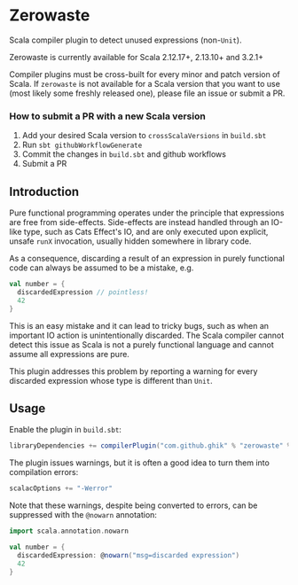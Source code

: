 # Zerowaste

Scala compiler plugin to detect unused expressions (non-`Unit`).

Zerowaste is currently available for Scala 2.12.17+, 2.13.10+ and 3.2.1+

Compiler plugins must be cross-built for every minor and patch version of Scala. If `zerowaste` is not available for a Scala version that you want to use (most likely some freshly released one), please file an issue or submit a PR.

### How to submit a PR with a new Scala version

1. Add your desired Scala version to `crossScalaVersions` in `build.sbt`
1. Run `sbt githubWorkflowGenerate`
1. Commit the changes in `build.sbt` and github workflows
1. Submit a PR

## Introduction

Pure functional programming operates under the principle that expressions are free from side-effects.
Side-effects are instead handled through an IO-like type, such as Cats Effect's IO, and are only executed upon explicit,
unsafe `runX` invocation, usually hidden somewhere in library code.

As a consequence, discarding a result of an expression in purely functional code can always be assumed to be a mistake, e.g.

```scala
val number = {
  discardedExpression // pointless!
  42
}
```

This is an easy mistake and it can lead to tricky bugs, such as when an important IO action is unintentionally discarded. 
The Scala compiler cannot detect this issue as Scala is not a purely functional language and cannot assume all expressions are pure.

This plugin addresses this problem by reporting a warning for every discarded expression whose type is different than `Unit`.

## Usage

Enable the plugin in `build.sbt`:

```scala
libraryDependencies += compilerPlugin("com.github.ghik" % "zerowaste" % "<version>" cross CrossVersion.full)
```

The plugin issues warnings, but it is often a good idea to turn them into compilation errors:

```scala
scalacOptions += "-Werror"
```

Note that these warnings, despite being converted to errors, can be suppressed with the `@nowarn` annotation:

```scala
import scala.annotation.nowarn

val number = {
  discardedExpression: @nowarn("msg=discarded expression")
  42
}
```
